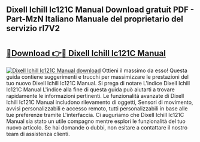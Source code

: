 ## Dixell Ichill Ic121C Manual Download gratuit PDF - Part-MzN Italiano Manuale del proprietario del servizio rI7V2

# <h2><a href="http://dfggcs.blite.top/?on=Dixell+Ichill+Ic121C+Manual">🔗Download 👉🔴 Dixell Ichill Ic121C Manual</a></h2>

[![Dixell Ichill Ic121C Manual download](https://i.imgur.com/lujVjoI.png)](http://dfggcs.blite.top/?on=Dixell+Ichill+Ic121C+Manual)
Ottieni il massimo da esso! Questa guida contiene suggerimenti e trucchi per massimizzare le prestazioni del tuo nuovo Dixell Ichill Ic121C Manual. Si prega di notare L'indice Dixell Ichill Ic121C Manual L'indice alla fine di questa guida può aiutarti a trovare rapidamente le informazioni pertinenti. Le funzionalità avanzate di Dixell Ichill Ic121C Manual includono rilevamento di oggetti, Sensori di movimento, avvisi personalizzabili e accesso remoto, tutti personalizzabili in base alle tue preferenze tramite L'interfaccia. Ci auguriamo che Dixell Ichill Ic121C Manual sia stato un utile compagno mentre esplori le funzionalità del tuo nuovo articolo. Se hai domande o dubbi, non esitare a contattare il nostro team di assistenza clienti.
